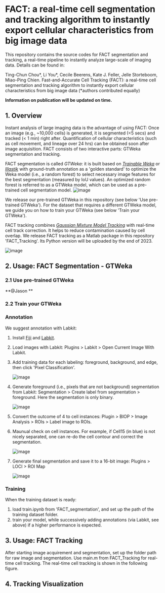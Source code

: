 # FACT: a real-time cell segmentation and tracking algorithm to instantly export cellular characteristics from big image data

This repository contains the source codes for FACT segmentation and tracking, a real-time pipeline to instantly analyze large-scale of imaging data. Details can be found in:

Ting-Chun Chou*, Li You*, Cecile Beerens, Kate J. Feller, Jelle Storteboom, Miao-Ping Chien.
Fast-and-Accurate Cell Tracking (FACT): a real-time cell segmentation and tracking algorithm to instantly export cellular characteristics from big image data (*authors contributed equally)

**Information on publication will be updated on time.**

## 1. Overview
Instant analysis of large imaging data is the advantage of using FACT: Once an image (e.g., ~10,000 cells) is generated, it is segmented (<5 secs) and tracked (< 1 min) right after. Quantification of cellular characteristics (such as cell movement, and lineage over 24 hrs) can be obtained soon after image acquisition. FACT consists of two interactive parts: GTWeka segmentation and tracking. 

FACT segmentation is called _GTWeka_: it is built based on [_Trainable Weka_](https://github.com/fiji/Trainable_Segmentation) or [_Illastik_](https://github.com/ilastik/ilastik) with ground-truth annotation as a 'golden standard' to optimize the Weka model (i.e., a random forest) to select necessary image features for the best segmentation (measured by IoU values). An optimized random forest is referred to as a GTWeka model, which can be used as a pre-trained cell segmentation model. 
![image](https://github.com/ChienMPLab/ChienMPLab_FACT/assets/42544588/52cb9954-eb3b-4561-8e75-27a9e4c973cd)

We release our pre-trained GTWeka in this repository (see below 'Use pre-trained GTWeka'). For the dataset that requires a different GTWeka model, we guide you on how to train your GTWeka (see below 'Train your GTWeka'). 

FACT tracking combines [_Gaussian Mixture Model Tracking_](https://sourceforge.net/projects/funseq/) with real-time cell track correction. It helps to reduce contamination caused by cell overlap. We release FACT tracking as a Matlab package in this repository 'FACT_Tracking'. Its Python version will be uploaded by the end of 2023.  

![image](https://github.com/ChienMPLab/ChienMPLab_FACT/assets/42544588/43e92ab9-1c8d-462c-86e6-11732ba02020)

## 2. Usage: FACT Segmentation - GTWeka
### 2.1 Use pre-trained GTWeka
**@Jason **
### 2.2 Train your GTWeka
### Annotation 
We suggest annotation with Labkit:
1. Install [Fiji](https://fiji.sc/) and [Labkit](https://imagej.net/plugins/labkit/).
2. Load images with Labkit: Plugins > Labkit > Open Current Image With Labkit.
3. Add training data for each labeling: foreground, background, and edge, then click 'Pixel Classification'.
   
   ![image](https://github.com/ChienMPLab/ChienMPLab_FACT/assets/42544588/e9258eda-ce25-4f16-9ad3-47655867e18a)

4. Generate foreground (i.e., pixels that are not background) segmentation from Labkit: Segmentation > Create label from segmentation > foreground. Here the segmentation is only binary. 
  
   ![image](https://github.com/ChienMPLab/ChienMPLab_FACT/assets/42544588/b5111081-53c9-42ad-8854-aac81d053d09)

5. Convert the outcome of 4 to cell instances: Plugin > BIOP > Image Analysis > ROIs > Label image to ROIs.
6. Maunual check on cell instances. For example, if Cell15 (in blue) is not nicely separated, one can re-do the cell contour and correct the segmentation.
   
   ![image](https://github.com/ChienMPLab/ChienMPLab_FACT/assets/42544588/83cca740-fda8-41b2-aa99-3b2f19b839dd)

7. Generate final segmentation and save it to a 16-bit image: Plugins > LOCI > ROI Map
   
   ![image](https://github.com/ChienMPLab/ChienMPLab_FACT/assets/42544588/404318c7-57a9-46bb-ae0b-6f5405be2abf)


### Training
When the training dataset is ready:
1. load train.ipynb from 'FACT_segmentation', and set up the path of the training dataset folder.
2. train your model, while successively adding annotations (via Labkit, see above) if a higher performance is expected. 

## 3. Usage: FACT Tracking

After starting image acquirement and segmentation, set up the folder path for raw image and segmentation. Use main.m from FACT_Tracking for real-time cell tracking. The real-time cell tracking is shown in the following figure.

## 4. Tracking Visualization

